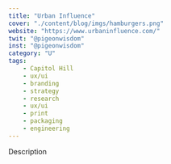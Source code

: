 ```yaml
---
title: "Urban Influence"
cover: "./content/blog/imgs/hamburgers.png"
website: "https://www.urbaninfluence.com/"
twit: "@pigeonwisdom"
inst: "@pigeonwisdom"
category: "U"
tags:
    - Capitol Hill
    - ux/ui
    - branding
    - strategy
    - research
    - ux/ui
    - print
    - packaging
    - engineering
---
```


Description
